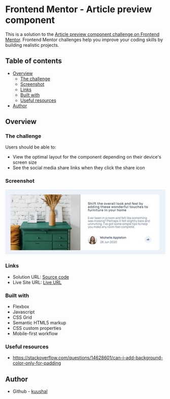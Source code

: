 # Frontend Mentor - Article preview component

This is a solution to the [Article preview component challenge on Frontend Mentor](https://www.frontendmentor.io/challenges/article-preview-component-dYBN_pYFT). Frontend Mentor challenges help you improve your coding skills by building realistic projects. 

## Table of contents

- [Overview](#overview)
  - [The challenge](#the-challenge)
  - [Screenshot](#screenshot)
  - [Links](#links)
  - [Built with](#built-with)
  - [Useful resources](#useful-resources)
- [Author](#author)

## Overview

### The challenge

Users should be able to:

- View the optimal layout for the component depending on their device's screen size
- See the social media share links when they click the share icon

### Screenshot

![](./screenshot.JPG)


### Links

- Solution URL: [Source code](https://github.com/kuushal/frontend-mentor/tree/main/article-preview-component/)
- Live Site URL: [Live URL](https://kuushal.github.io/frontend-mentor/article-preview-component/)

### Built with

- Flexbox
- Javascript
- CSS Grid
- Semantic HTML5 markup
- CSS custom properties
- Mobile-first workflow

### Useful resources

- https://stackoverflow.com/questions/14628601/can-i-add-background-color-only-for-padding

## Author

- Github - [kuushal](https://www.github.com/kuushal)